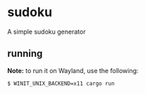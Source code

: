 # sudoku
A simple sudoku generator

## running

**Note:** to run it on Wayland, use the following:
```sh
$ WINIT_UNIX_BACKEND=x11 cargo run
```
